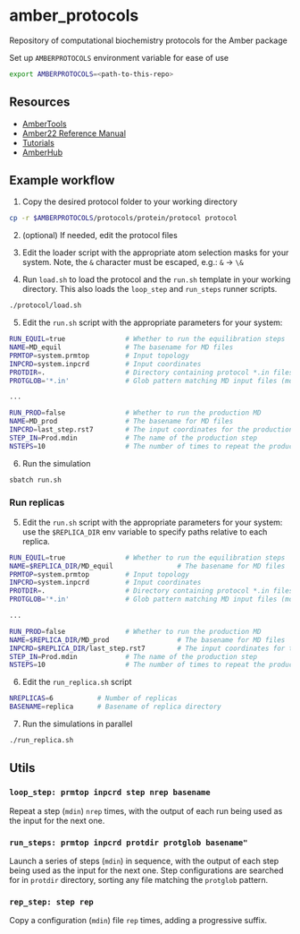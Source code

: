 # amber_protocols

Repository of computational biochemistry protocols for the Amber package

Set up `AMBERPROTOCOLS` environment variable for ease of use

```bash
export AMBERPROTOCOLS=<path-to-this-repo>
```

## Resources

- [AmberTools](http://ambermd.org/AmberTools.php)
- [Amber22 Reference Manual](http://ambermd.org/doc12/Amber22.pdf)
- [Tutorials](http://ambermd.org/tutorials/)
- [AmberHub](https://amberhub.chpc.utah.edu/)

## Example workflow

1. Copy the desired protocol folder to your working directory

```bash
cp -r $AMBERPROTOCOLS/protocols/protein/protocol protocol
```

2. (optional) If needed, edit the protocol files

3. Edit the loader script with the appropriate atom selection masks for your system.
   Note, the `&` character must be escaped, e.g.: `&` → `\&`

4. Run `load.sh` to load the protocol and the `run.sh` template in your working directory.
   This also loads the `loop_step` and `run_steps` runner scripts.

```bash
./protocol/load.sh
```

5. Edit the `run.sh` script with the appropriate parameters for your system:

```bash
RUN_EQUIL=true               # Whether to run the equilibration steps
NAME=MD_equil                # The basename for MD files
PRMTOP=system.prmtop         # Input topology
INPCRD=system.inpcrd         # Input coordinates
PROTDIR=.                    # Directory containing protocol *.in files
PROTGLOB='*.in'              # Glob pattern matching MD input files (mdin)

...

RUN_PROD=false               # Whether to run the production MD
NAME=MD_prod                 # The basename for MD files
INPCRD=last_step.rst7        # The input coordinates for the production run (usually the rst7 from the last equilibration step)
STEP_IN=Prod.mdin            # The name of the production step
NSTEPS=10                    # The number of times to repeat the production step

```

6. Run the simulation

```bash
sbatch run.sh
```

### Run replicas

5. Edit the `run.sh` script with the appropriate parameters for your system:
   use the `$REPLICA_DIR` env variable to specify paths relative to each replica.

```bash
RUN_EQUIL=true               # Whether to run the equilibration steps
NAME=$REPLICA_DIR/MD_equil                # The basename for MD files
PRMTOP=system.prmtop         # Input topology
INPCRD=system.inpcrd         # Input coordinates
PROTDIR=.                    # Directory containing protocol *.in files
PROTGLOB='*.in'              # Glob pattern matching MD input files (mdin)

...

RUN_PROD=false               # Whether to run the production MD
NAME=$REPLICA_DIR/MD_prod                 # The basename for MD files
INPCRD=$REPLICA_DIR/last_step.rst7        # The input coordinates for the production run (usually the rst7 from the last equilibration step)
STEP_IN=Prod.mdin            # The name of the production step
NSTEPS=10                    # The number of times to repeat the production step

```

6. Edit the `run_replica.sh` script

```bash
NREPLICAS=6           # Number of replicas
BASENAME=replica      # Basename of replica directory
```

7. Run the simulations in parallel

```bash
./run_replica.sh
```

## Utils

### `loop_step: prmtop inpcrd step nrep basename`

Repeat a step (`mdin`) `nrep` times,
with the output of each run being used as the input for the next one.

### `run_steps: prmtop inpcrd protdir protglob basename"`

Launch a series of steps (`mdin`) in sequence,
with the output of each step being used as the input for the next one.
Step configurations are searched for in `protdir` directory, sorting
any file matching the `protglob` pattern.

### `rep_step: step rep`

Copy a configuration (`mdin`) file `rep` times, adding a progressive suffix.
